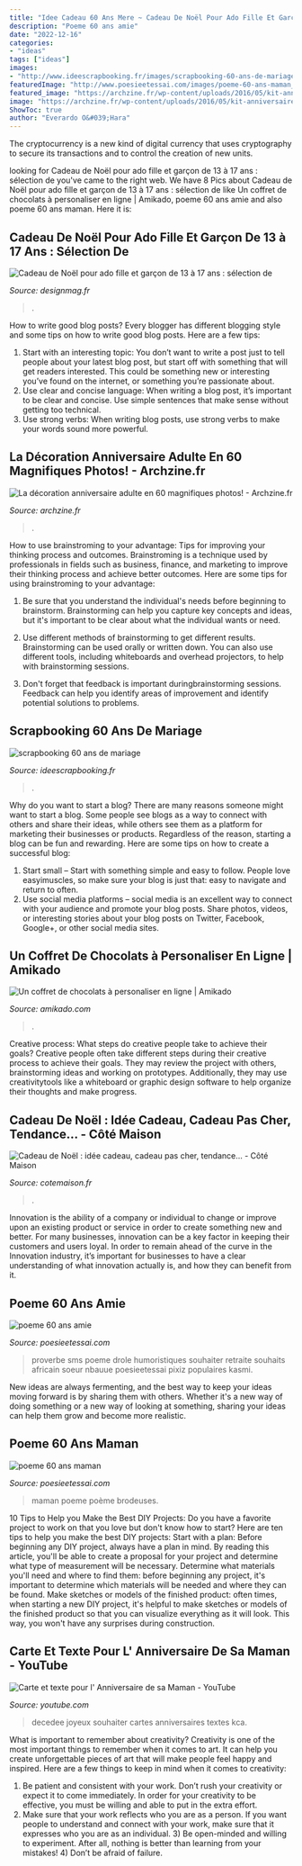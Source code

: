 ```yaml
---
title: "Idee Cadeau 60 Ans Mere ~ Cadeau De Noël Pour Ado Fille Et Garçon De 13 à 17 Ans : Sélection De"
description: "Poeme 60 ans amie"
date: "2022-12-16"
categories:
- "ideas"
tags: ["ideas"]
images:
- "http://www.ideescrapbooking.fr/images/scrapbooking-60-ans-de-mariage_6.jpg"
featuredImage: "http://www.poesieetessai.com/images/poeme-60-ans-maman_9.jpg"
featured_image: "https://archzine.fr/wp-content/uploads/2016/05/kit-anniversaire-deco-anniversaire-pas-cher-décoration-table-anniversaire-idée.jpg"
image: "https://archzine.fr/wp-content/uploads/2016/05/kit-anniversaire-deco-anniversaire-pas-cher-décoration-table-anniversaire-idée.jpg"
ShowToc: true
author: "Everardo O&#039;Hara"
---
```



The cryptocurrency is a new kind of digital currency that uses cryptography to secure its transactions and to control the creation of new units.

	

		
looking for Cadeau de Noël pour ado fille et garçon de 13 à 17 ans : sélection de you've came to the right web. We have 8 Pics about Cadeau de Noël pour ado fille et garçon de 13 à 17 ans : sélection de like Un coffret de chocolats à personaliser en ligne | Amikado, poeme 60 ans amie and also poeme 60 ans maman. Here it is:
		
    
## Cadeau De Noël Pour Ado Fille Et Garçon De 13 à 17 Ans : Sélection De

<img loading=lazy src="https://designmag.fr/wp-content/uploads/2017/12/fujifilm-instax-mini-8-cadeau-de-noel-ado-1.jpg" onerror="this.onerror=null;this.src='https://tse1.mm.bing.net/th?id=OIP.j92a1CjTpSayz5LgDdLDnwHaHa&amp;pid=15.1';" alt="Cadeau de Noël pour ado fille et garçon de 13 à 17 ans : sélection de">

_Source: designmag.fr_

>. 

	

How to write good blog posts?
Every blogger has different blogging style and some tips on how to write good blog posts. Here are a few tips: 
1. Start with an interesting topic: You don’t want to write a post just to tell people about your latest blog post, but start off with something that will get readers interested. This could be something new or interesting you’ve found on the internet, or something you’re passionate about. 
2. Use clear and concise language: When writing a blog post, it’s important to be clear and concise. Use simple sentences that make sense without getting too technical. 
3. Use strong verbs: When writing blog posts, use strong verbs to make your words sound more powerful.

    
## La Décoration Anniversaire Adulte En 60 Magnifiques Photos! - Archzine.fr

<img loading=lazy src="https://archzine.fr/wp-content/uploads/2016/05/kit-anniversaire-deco-anniversaire-pas-cher-décoration-table-anniversaire-idée.jpg" onerror="this.onerror=null;this.src='https://tse4.mm.bing.net/th?id=OIP.FrDkQySyWJne50xPN1mc5gHaLH&amp;pid=15.1';" alt="La décoration anniversaire adulte en 60 magnifiques photos! - Archzine.fr">

_Source: archzine.fr_

>. 

	

How to use brainstroming to your advantage: Tips for improving your thinking process and outcomes.
Brainstroming is a technique used by professionals in fields such as business, finance, and marketing to improve their thinking process and achieve better outcomes. Here are some tips for using brainstroming to your advantage: 
1. Be sure that you understand the individual's needs before beginning to brainstorm. Brainstorming can help you capture key concepts and ideas, but it's important to be clear about what the individual wants or need.

2. Use different methods of brainstorming to get different results. Brainstorming can be used orally or written down. You can also use different tools, including whiteboards and overhead projectors, to help with brainstorming sessions.

3. Don't forget that feedback is important duringbrainstorming sessions. Feedback can help you identify areas of improvement and identify potential solutions to problems.

    
## Scrapbooking 60 Ans De Mariage

<img loading=lazy src="http://www.ideescrapbooking.fr/images/scrapbooking-60-ans-de-mariage_6.jpg" onerror="this.onerror=null;this.src='https://tse1.mm.bing.net/th?id=OIP.JrXhxtHNl1Puf_1c5Au-7QHaKI&amp;pid=15.1';" alt="scrapbooking 60 ans de mariage">

_Source: ideescrapbooking.fr_

>. 

	

Why do you want to start a blog?
There are many reasons someone might want to start a blog. Some people see blogs as a way to connect with others and share their ideas, while others see them as a platform for marketing their businesses or products. Regardless of the reason, starting a blog can be fun and rewarding. Here are some tips on how to create a successful blog: 
1. Start small – Start with something simple and easy to follow. People love easyimuscles, so make sure your blog is just that: easy to navigate and return to often. 
2. Use social media platforms – social media is an excellent way to connect with your audience and promote your blog posts. Share photos, videos, or interesting stories about your blog posts on Twitter, Facebook, Google+, or other social media sites. 

    
## Un Coffret De Chocolats à Personaliser En Ligne | Amikado

<img loading=lazy src="https://www.amikado.com/photo/coffret-magnum-chocolat-monde.jpg" onerror="this.onerror=null;this.src='https://tse2.mm.bing.net/th?id=OIP.CSH0sxCMZzfjKX8V3QS9JwHaHa&amp;pid=15.1';" alt="Un coffret de chocolats à personaliser en ligne | Amikado">

_Source: amikado.com_

>. 

	

Creative process: What steps do creative people take to achieve their goals?
Creative people often take different steps during their creative process to achieve their goals. They may review the project with others, brainstorming ideas and working on prototypes. Additionally, they may use creativitytools like a whiteboard or graphic design software to help organize their thoughts and make progress.

    
## Cadeau De Noël : Idée Cadeau, Cadeau Pas Cher, Tendance... - Côté Maison

<img loading=lazy src="http://static.cotemaison.fr/medias_10064/w_1270,h_953,c_crop,x_0,y_433/w_640,h_358,c_fill,g_center/v1416326267/cadeaux-redac-a-moins-de-50-euros_5153037.jpg" onerror="this.onerror=null;this.src='https://tse2.mm.bing.net/th?id=OIP.2LBPwND8ihNNUvsyiD8zqgHaEJ&amp;pid=15.1';" alt="Cadeau de Noël : idée cadeau, cadeau pas cher, tendance... - Côté Maison">

_Source: cotemaison.fr_

>. 

	

Innovation is the ability of a company or individual to change or improve upon an existing product or service in order to create something new and better. For many businesses, innovation can be a key factor in keeping their customers and users loyal. In order to remain ahead of the curve in the Innovation industry, it’s important for businesses to have a clear understanding of what innovation actually is, and how they can benefit from it.

    
## Poeme 60 Ans Amie

<img loading=lazy src="http://www.poesieetessai.com/images/poeme-60-ans-amie_2.jpg" onerror="this.onerror=null;this.src='https://tse4.mm.bing.net/th?id=OIP.ZOGFTfjzxuu_yqMls7t4KQHaEL&amp;pid=15.1';" alt="poeme 60 ans amie">

_Source: poesieetessai.com_

>proverbe sms poeme drole humoristiques souhaiter retraite souhaits africain soeur nbauue poesieetessai pixiz populaires kasmi. 

	

New ideas are always fermenting, and the best way to keep your ideas moving forward is by sharing them with others. Whether it's a new way of doing something or a new way of looking at something, sharing your ideas can help them grow and become more realistic.

    
## Poeme 60 Ans Maman

<img loading=lazy src="http://www.poesieetessai.com/images/poeme-60-ans-maman_9.jpg" onerror="this.onerror=null;this.src='https://tse2.mm.bing.net/th?id=OIP.YDfKGVmBT6ucdswFEw5lggAAAA&amp;pid=15.1';" alt="poeme 60 ans maman">

_Source: poesieetessai.com_

>maman poeme poème brodeuses. 

	

10 Tips to Help you Make the Best DIY Projects:
Do you have a favorite project to work on that you love but don't know how to start? Here are ten tips to help you make the best DIY projects: 
Start with a plan: Before beginning any DIY project, always have a plan in mind. By reading this article, you'll be able to create a proposal for your project and determine what type of measurement will be necessary. Determine what materials you'll need and where to find them: before beginning any project, it's important to determine which materials will be needed and where they can be found. Make sketches or models of the finished product: often times, when starting a new DIY project, it's helpful to make sketches or models of the finished product so that you can visualize everything as it will look. This way, you won't have any surprises during construction.

    
## Carte Et Texte Pour L&#039; Anniversaire De Sa Maman - YouTube

<img loading=lazy src="http://i.ytimg.com/vi/kCa_kDAQNG8/hqdefault.jpg" onerror="this.onerror=null;this.src='https://tse3.mm.bing.net/th?id=OIP.Jci9rKhusBmBmF2rkVaV-AHaFj&amp;pid=15.1';" alt="Carte et texte pour l&#039; Anniversaire de sa Maman - YouTube">

_Source: youtube.com_

>decedee joyeux souhaiter cartes anniversaires textes kca. 

	

What is important to remember about creativity?
Creativity is one of the most important things to remember when it comes to art. It can help you create unforgettable pieces of art that will make people feel happy and inspired. Here are a few things to keep in mind when it comes to creativity: 
1) Be patient and consistent with your work. Don’t rush your creativity or expect it to come immediately. In order for your creativity to be effective, you must be willing and able to put in the extra effort. 
2) Make sure that your work reflects who you are as a person. If you want people to understand and connect with your work, make sure that it expresses who you are as an individual. 3) Be open-minded and willing to experiment. After all, nothing is better than learning from your mistakes! 4) Don’t be afraid of failure.

